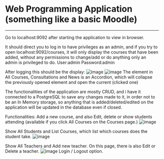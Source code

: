 # Web Programming Application (something like a basic Moodle)
-------------------------------------------------------------
Go to localhost:9092 after starting the application to view in browser.

It should direct you to log in to have privileges as an admin, and if you try to open localhost:9092/courses, it will only display the courses that have been added,
without any permissions to change/add or do anything only an admin is privileged to do.
User:admin
Password:admin

After logging this should be the display:
![image](https://github.com/bundoski/WebProgrammingApp/assets/93097556/5fcc5909-33bf-4272-a0ef-1685e10e23af)
![image](https://github.com/bundoski/WebProgrammingApp/assets/93097556/1821eacb-ef99-4922-9018-e9499e893f25)
The element in All Courses, Consultations and News is an Accordion, which will collapse the previously opened element and open the current (clicked one)

The functionalities of the application are mostly CRUD, and i have it connected to a PostgreSQL to save any changes made to it, in order not to be an In Memory storage,
so anything that is added/deleted/edited on the application will be updated in the database even if closed.

Functionalities:
Add a new course, and also Edit, delete or show students attending (available if you click All Courses on the Courses page.)
![image](https://github.com/bundoski/WebProgrammingApp/assets/93097556/0e20b2d9-b806-4304-bb40-e75d0fc05af3)

Show All Students and List Courses, which list which courses does the student take.
![image](https://github.com/bundoski/WebProgrammingApp/assets/93097556/b1fee7d0-7322-4a0d-9d7c-161a44ab987c)

Show All Teachers and Add new teacher. On this page, there is also Edit or Delete a teacher.
![image](https://github.com/bundoski/WebProgrammingApp/assets/93097556/44389c8a-1b84-4a0a-9b0c-c287f5acf150)
Login / Logout option.

